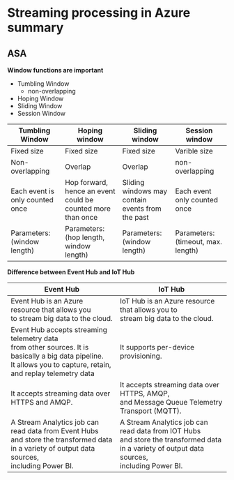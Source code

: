 # Streaming processing in Azure summary

## ASA

**Window functions are important**
- Tumbling Window
  - non-overlapping
- Hoping Window
- Sliding Window
- Session Window

| Tumbling Window                 | Hoping window                                                   | Sliding window                                       | Session window                     |
|---------------------------------|-----------------------------------------------------------------|------------------------------------------------------|------------------------------------|
| Fixed size                      | Fixed size                                                      | Fixed size                                           | Varible size                       |
| Non-overlapping                 | Overlap                                                         | Overlap                                              | non-overlapping                    |
| Each event is only counted once | Hop forward, hence an event <br>could be counted more than once | Sliding windows may contain <br>events from the past | Each event only counted once       |
| Parameters: (window length)     | Parameters: (hop length, window length)                         | Parameters: (window length)                          | Parameters: (timeout, max. length) |

**Difference between Event Hub and IoT Hub**

| Event Hub                                                                                                                                                               | IoT Hub                                                                                                                                            |
|-------------------------------------------------------------------------------------------------------------------------------------------------------------------------|----------------------------------------------------------------------------------------------------------------------------------------------------|
| Event Hub is an Azure resource that allows you<br> to stream big data to the cloud.                                                                                     | IoT Hub is an Azure resource that allows you to <br>stream big data to the cloud.                                                                  |
| Event Hub accepts streaming telemetry data <br>from other sources. It is basically a big data pipeline. <br>It allows you to capture, retain, and replay telemetry data | It supports per-device provisioning.                                                                                                               |
| It accepts streaming data over HTTPS and AMQP.                                                                                                                          | It accepts streaming data over HTTPS, AMQP, <br>and Message Queue Telemetry Transport (MQTT).                                                      |
| A Stream Analytics job can read data from Event Hubs <br>and store the transformed data in a variety of output data sources, <br>including Power BI.                    | A Stream Analytics job can read data from IOT Hubs <br>and store the transformed data in a variety of output data sources, <br>including Power BI. |